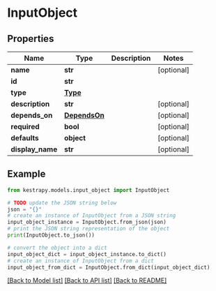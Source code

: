 # InputObject


## Properties

Name | Type | Description | Notes
------------ | ------------- | ------------- | -------------
**name** | **str** |  | [optional] 
**id** | **str** |  | 
**type** | [**Type**](Type.md) |  | 
**description** | **str** |  | [optional] 
**depends_on** | [**DependsOn**](DependsOn.md) |  | [optional] 
**required** | **bool** |  | [optional] 
**defaults** | **object** |  | [optional] 
**display_name** | **str** |  | [optional] 

## Example

```python
from kestrapy.models.input_object import InputObject

# TODO update the JSON string below
json = "{}"
# create an instance of InputObject from a JSON string
input_object_instance = InputObject.from_json(json)
# print the JSON string representation of the object
print(InputObject.to_json())

# convert the object into a dict
input_object_dict = input_object_instance.to_dict()
# create an instance of InputObject from a dict
input_object_from_dict = InputObject.from_dict(input_object_dict)
```
[[Back to Model list]](../README.md#documentation-for-models) [[Back to API list]](../README.md#documentation-for-api-endpoints) [[Back to README]](../README.md)



